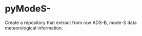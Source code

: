 # pyModeS-
Create a repository that extract from raw ADS-B, mode-S data meteorological information.
